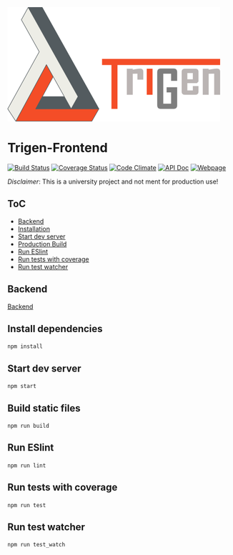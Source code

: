 ![Trigen Logo](/src/img/Trigen_Logo.png)

# Trigen-Frontend

[![Build Status](https://travis-ci.org/on3iro/passCreator-Frontend.svg?branch=master)](https://travis-ci.org/on3iro/passCreator-Frontend)
[![Coverage Status](https://coveralls.io/repos/github/on3iro/passCreator-Frontend/badge.svg?branch=master)](https://coveralls.io/github/on3iro/passCreator-Frontend?branch=master)
[![Code Climate](https://codeclimate.com/github/on3iro/passCreator-Frontend/badges/gpa.svg)](https://codeclimate.com/github/on3iro/passCreator-Frontend)
[![API Doc](https://doclets.io/on3iro/passCreator-Frontend/dev.svg)](https://doclets.io/on3iro/passCreator-Frontend/dev)
[![Webpage](https://img.shields.io/badge/Webpage-Online-orange.svg)](http://trigen.surge.sh/)

*Disclaimer*: This is a university project and not ment for production use!

## ToC
* [Backend](#backend)
* [Installation](#install-dependencies)
* [Start dev server](#start-dev-server)
* [Production Build](#build-static-files)
* [Run ESlint](#run-eslint)
* [Run tests with coverage](#run-tests-with-coverage)
* [Run test watcher](#run-test-watcher)

## Backend
[Backend](https://github.com/on3iro/passCreator-Backend)

## Install dependencies
`npm install`

## Start dev server
`npm start`

## Build static files
`npm run build`

## Run ESlint
`npm run lint`

## Run tests with coverage
`npm run test`

## Run test watcher
`npm run test_watch`

